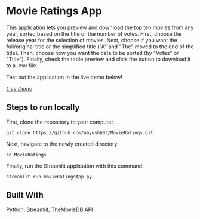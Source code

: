 # Movie Ratings App
This application lets you preview and download the top ten movies from any year, sorted based on the title or the number of votes. First, choose the release year for the selection of movies. Next, choose if you want the full/original title or the simplified title ("A" and "The" moved to the end of the title). Then, choose how you want the data to be sorted (by "Votes" or "Title"). Finally, check the table preview and click the button to download it to a .csv file.

Test out the application in the live demo below!

[*Live Demo*](https://aayushb03-movieratings-movieratingsapp-icpn41.streamlit.app/)

## Steps to run locally
First, clone the repository to your computer.

```
git clone https://github.com/aayushb03/MovieRatings.git
```

Next, navigate to the newly created directory.

```
cd MovieRatings
```

Finally, run the Streamlit application with this command:

```
streamlit run movieRatingsApp.py
```

## Built With
Python, Streamlit, TheMovieDB API
